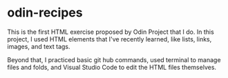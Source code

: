 # odin-recipes
This is the first HTML exercise proposed by Odin Project that I do.
In this project, I used HTML elements that I've recently learned, like lists, links, images, and text tags.

Beyond that, I practiced basic git hub commands, used terminal to manage files and folds, and Visual Studio Code to edit the HTML files themselves.  